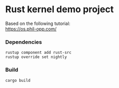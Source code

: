 # Rust kernel demo project

Based on the following tutorial:\
https://os.phil-opp.com/

### Dependencies

```
rustup component add rust-src
rustup override set nightly
```

### Build

```
cargo build
```
